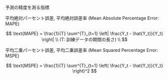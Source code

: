 予測の精度を測る指標

平均絶対パーセント誤差, 平均絶対誤差率 (Mean Absolute Percentage Error: MAPE)

$$
    \text{MAPE} = \frac{1}{T} \sum^{T}_{t=1} \left| \frac{Y_t - \hat{Y_t}}{Y_t} \right| \\
    (T: 訓練データの期間の長さ) \\
$$

平均二乗パーセント誤差, 平均二乗誤差率 (Mean Squared Percentage Error: MSPE)

$$
    \text{MSPE} = \frac{1}{T} \sum^{T}_{t=1} \left( \frac{Y_t - \hat{Y_t}}{Y_t} \right)^2
$$